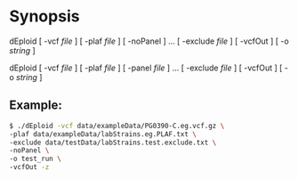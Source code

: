 Synopsis
========

dEploid [ -vcf *file* ] [ -plaf *file* ] [ -noPanel ] ... [ -exclude *file* ] [ -vcfOut ] [ -o *string* ]


dEploid [ -vcf *file* ] [ -plaf *file* ] [ -panel *file* ] ... [ -exclude *file* ] [ -vcfOut ] [ -o *string* ]


Example:
--------

```bash
$ ./dEploid -vcf data/exampleData/PG0390-C.eg.vcf.gz \
-plaf data/exampleData/labStrains.eg.PLAF.txt \
-exclude data/testData/labStrains.test.exclude.txt \
-noPanel \
-o test_run \
-vcfOut -z
```
